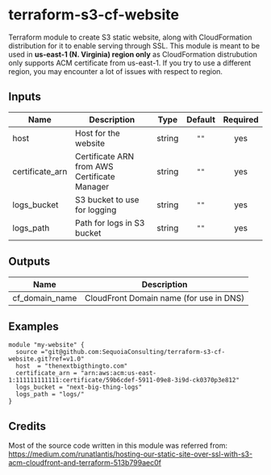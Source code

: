 # terraform-s3-cf-website
Terraform module to create S3 static website, along with CloudFormation distribution for it to enable serving through SSL. This module is meant to be used in **us-east-1 (N. Virginia) region only** as CloudFormation distrubution only supports ACM certificate from us-east-1. If you try to use a different region, you may encounter a lot of issues with respect to region.

## Inputs

| Name | Description | Type | Default | Required |
|------|-------------|:----:|:-----:|:-----:|
| host |  Host for the website | string | `""` | yes |
| certificate\_arn | Certificate ARN from AWS Certificate Manager | string | `""` | yes |
| logs\_bucket | S3 bucket to use for logging | string | `""` | yes |
| logs\_path | Path for logs in S3 bucket | string | `""` | yes |

## Outputs

| Name | Description |
|------|-------------|
| cf\_domain\_name | CloudFront Domain name (for use in DNS) |

## Examples

```hcl
module "my-website" {
  source ="git@github.com:SequoiaConsulting/terraform-s3-cf-website.git?ref=v1.0"
  host  = "thenextbigthingto.com"
  certificate_arn = "arn:aws:acm:us-east-1:111111111111:certificate/59b6cdef-5911-09e8-3i9d-ck0370p3e812"
  logs_bucket = "next-big-thing-logs"
  logs_path = "logs/"
}
```
## Credits
Most of the source code written in this module was referred from:
https://medium.com/runatlantis/hosting-our-static-site-over-ssl-with-s3-acm-cloudfront-and-terraform-513b799aec0f
